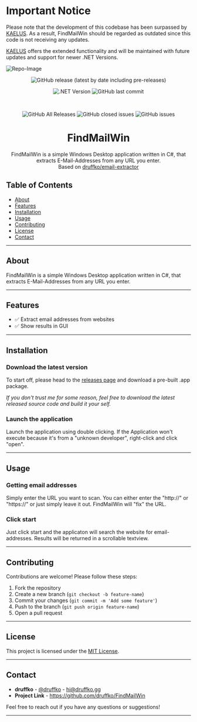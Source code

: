 # Important Notice
Please note that the development of this codebase has been surpassed by [KAELUS](https://github.com/druffko/kaelus). As a result, FindMailWin should be regarded as outdated since this code is not receiving any updates.

[KAELUS](https://github.com/druffko/kaelus) offers the extended functionality and will be maintained with future updates and support for newer .NET Versions.


![Repo-Image](https://druffko.gg/github-images/findmailwin.png)

<div align="center">

![GitHub release (latest by date including pre-releases)](https://img.shields.io/github/v/release/druffko/FindMailWin?include_prereleases)

![.NET Version](https://img.shields.io/badge/.NET-7.0-brightgreen)
![GitHub last commit](https://img.shields.io/github/last-commit/druffko/FindMailWin)

  <br>

  ![GitHub All Releases](https://img.shields.io/github/downloads/druffko/FindMailWin/total)
  ![GitHub closed issues](https://img.shields.io/github/issues-closed/druffko/FindMailWin)
  ![GitHub issues](https://img.shields.io/github/issues/druffko/FindMailWin)
  
  <h1>FindMailWin</h1>
  <p>
    FindMailWin is a simple Windows Desktop application written in C#, that extracts E-Mail-Addresses from any URL you enter.<br>
    Based on <a href="https://github.com/druffko/email-extractor">druffko/email-extractor</a>
  </p>
</div>

## Table of Contents
- [About](#about)
- [Features](#features)
- [Installation](#installation)
- [Usage](#usage)
- [Contributing](#contributing)
- [License](#license)
- [Contact](#contact)

---

## About

FindMailWin is a simple Windows Desktop application written in C#, that extracts E-Mail-Addresses from any URL you enter.

---

## Features

- ✅ Extract email addresses from websites
- ✅ Show results in GUI

---

## Installation

### Download the latest version

To start off, please head to the [releases page](https://github.com/druffko/FindMailWin/releases) and download a pre-built .app package.

*If you don't trust me for some reason, feel free to download the latest released source code and build it your self.*

### Launch the application

Launch the application using double clicking. If the Application won't execute because it's from a "unknown developer", right-click and click "open".

---

## Usage

### Getting email addresses
Simply enter the URL you want to scan. You can either enter the "http://" or "https://" or just simply leave it out. FindMailWin will "fix" the URL.

### Click start
Just click start and the applicaton will search the website for email-addresses. Results will be returned in a scrollable textview.

---

## Contributing

Contributions are welcome! Please follow these steps:

1. Fork the repository
2. Create a new branch (`git checkout -b feature-name`)
3. Commit your changes (`git commit -m 'Add some feature'`)
4. Push to the branch (`git push origin feature-name`)
5. Open a pull request

---

## License

This project is licensed under the [MIT License](LICENSE).

---

## Contact

- **druffko** - [@druffko](https://twitter.com/druffko) - hi@druffko.gg
- **Project Link** - https://github.com/druffko/FindMailWin

Feel free to reach out if you have any questions or suggestions!

---
